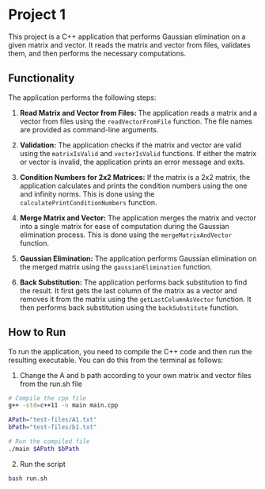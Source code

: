 # Project 1
This project is a C++ application that performs Gaussian elimination on a given matrix and vector. It reads the matrix and vector from files, validates them, and then performs the necessary computations.

## Functionality
The application performs the following steps:

1. **Read Matrix and Vector from Files:** The application reads a matrix and a vector from files using the `readVectorFromFile` function. The file names are provided as command-line arguments.

2. **Validation:** The application checks if the matrix and vector are valid using the `matrixIsValid` and `vectorIsValid` functions. If either the matrix or vector is invalid, the application prints an error message and exits.

3. **Condition Numbers for 2x2 Matrices:** If the matrix is a 2x2 matrix, the application calculates and prints the condition numbers using the one and infinity norms. This is done using the `calculatePrintConditionNumbers` function.

4. **Merge Matrix and Vector:** The application merges the matrix and vector into a single matrix for ease of computation during the Gaussian elimination process. This is done using the `mergeMatrixAndVector` function.

5. **Gaussian Elimination:** The application performs Gaussian elimination on the merged matrix using the `gaussianElimination` function.

6. **Back Substitution:** The application performs back substitution to find the result. It first gets the last column of the matrix as a vector and removes it from the matrix using the `getLastColumnAsVector` function. It then performs back substitution using the `backSubstitute` function.

## How to Run
To run the application, you need to compile the C++ code and then run the resulting executable. You can do this from the terminal as follows:

1. Change the A and b path according to your own matrix and vector files from the run.sh file
```bash
# Compile the cpp file
g++ -std=c++11 -o main main.cpp

APath="test-files/A1.txt"
bPath="test-files/b1.txt"

# Run the compiled file
./main $APath $bPath
```

2. Run the script
```bash
bash run.sh
```
